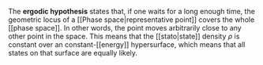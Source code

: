 The **ergodic hypothesis** states that, if one waits for a long enough time, the geometric locus of a [[Phase space|representative point]] covers the whole [[phase space]]. In other words, the point moves arbitrarily close to any other point in the space. This means that the [[stato|state]] density $\rho$ is constant over an constant-[[energy]] hypersurface, which means that all states on that surface are equally likely.